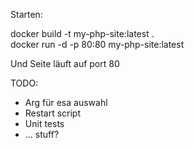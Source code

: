 Starten:

 docker build -t my-php-site:latest .  
 docker run -d -p 80:80 my-php-site:latest

 Und Seite läuft auf port 80

 TODO: 
 - Arg für esa auswahl
 - Restart script
 - Unit tests
 - ... stuff?